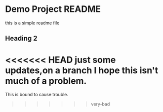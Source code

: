 # Demo Project README
this is a simple readme file
## Heading 2
<<<<<<< HEAD
just some updates,on a branch
I hope this isn't much of a problem.
=======
This is bound to cause trouble.
>>>>>>> very-bad
